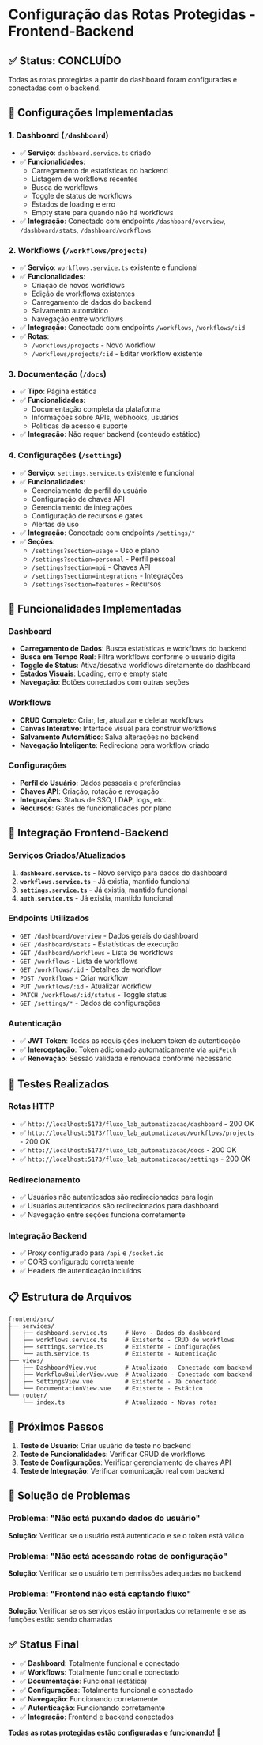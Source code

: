 # Configuração das Rotas Protegidas - Frontend-Backend

## ✅ Status: CONCLUÍDO

Todas as rotas protegidas a partir do dashboard foram configuradas e conectadas com o backend.

## 🔧 Configurações Implementadas

### 1. **Dashboard (`/dashboard`)**
- ✅ **Serviço**: `dashboard.service.ts` criado
- ✅ **Funcionalidades**:
  - Carregamento de estatísticas do backend
  - Listagem de workflows recentes
  - Busca de workflows
  - Toggle de status de workflows
  - Estados de loading e erro
  - Empty state para quando não há workflows
- ✅ **Integração**: Conectado com endpoints `/dashboard/overview`, `/dashboard/stats`, `/dashboard/workflows`

### 2. **Workflows (`/workflows/projects`)**
- ✅ **Serviço**: `workflows.service.ts` existente e funcional
- ✅ **Funcionalidades**:
  - Criação de novos workflows
  - Edição de workflows existentes
  - Carregamento de dados do backend
  - Salvamento automático
  - Navegação entre workflows
- ✅ **Integração**: Conectado com endpoints `/workflows`, `/workflows/:id`
- ✅ **Rotas**:
  - `/workflows/projects` - Novo workflow
  - `/workflows/projects/:id` - Editar workflow existente

### 3. **Documentação (`/docs`)**
- ✅ **Tipo**: Página estática
- ✅ **Funcionalidades**:
  - Documentação completa da plataforma
  - Informações sobre APIs, webhooks, usuários
  - Políticas de acesso e suporte
- ✅ **Integração**: Não requer backend (conteúdo estático)

### 4. **Configurações (`/settings`)**
- ✅ **Serviço**: `settings.service.ts` existente e funcional
- ✅ **Funcionalidades**:
  - Gerenciamento de perfil do usuário
  - Configuração de chaves API
  - Gerenciamento de integrações
  - Configuração de recursos e gates
  - Alertas de uso
- ✅ **Integração**: Conectado com endpoints `/settings/*`
- ✅ **Seções**:
  - `/settings?section=usage` - Uso e plano
  - `/settings?section=personal` - Perfil pessoal
  - `/settings?section=api` - Chaves API
  - `/settings?section=integrations` - Integrações
  - `/settings?section=features` - Recursos

## 🚀 Funcionalidades Implementadas

### **Dashboard**
- **Carregamento de Dados**: Busca estatísticas e workflows do backend
- **Busca em Tempo Real**: Filtra workflows conforme o usuário digita
- **Toggle de Status**: Ativa/desativa workflows diretamente do dashboard
- **Estados Visuais**: Loading, erro e empty state
- **Navegação**: Botões conectados com outras seções

### **Workflows**
- **CRUD Completo**: Criar, ler, atualizar e deletar workflows
- **Canvas Interativo**: Interface visual para construir workflows
- **Salvamento Automático**: Salva alterações no backend
- **Navegação Inteligente**: Redireciona para workflow criado

### **Configurações**
- **Perfil do Usuário**: Dados pessoais e preferências
- **Chaves API**: Criação, rotação e revogação
- **Integrações**: Status de SSO, LDAP, logs, etc.
- **Recursos**: Gates de funcionalidades por plano

## 🔗 Integração Frontend-Backend

### **Serviços Criados/Atualizados**
1. **`dashboard.service.ts`** - Novo serviço para dados do dashboard
2. **`workflows.service.ts`** - Já existia, mantido funcional
3. **`settings.service.ts`** - Já existia, mantido funcional
4. **`auth.service.ts`** - Já existia, mantido funcional

### **Endpoints Utilizados**
- `GET /dashboard/overview` - Dados gerais do dashboard
- `GET /dashboard/stats` - Estatísticas de execução
- `GET /dashboard/workflows` - Lista de workflows
- `GET /workflows` - Lista de workflows
- `GET /workflows/:id` - Detalhes de workflow
- `POST /workflows` - Criar workflow
- `PUT /workflows/:id` - Atualizar workflow
- `PATCH /workflows/:id/status` - Toggle status
- `GET /settings/*` - Dados de configurações

### **Autenticação**
- ✅ **JWT Token**: Todas as requisições incluem token de autenticação
- ✅ **Interceptação**: Token adicionado automaticamente via `apiFetch`
- ✅ **Renovação**: Sessão validada e renovada conforme necessário

## 🧪 Testes Realizados

### **Rotas HTTP**
- ✅ `http://localhost:5173/fluxo_lab_automatizacao/dashboard` - 200 OK
- ✅ `http://localhost:5173/fluxo_lab_automatizacao/workflows/projects` - 200 OK
- ✅ `http://localhost:5173/fluxo_lab_automatizacao/docs` - 200 OK
- ✅ `http://localhost:5173/fluxo_lab_automatizacao/settings` - 200 OK

### **Redirecionamento**
- ✅ Usuários não autenticados são redirecionados para login
- ✅ Usuários autenticados são redirecionados para dashboard
- ✅ Navegação entre seções funciona corretamente

### **Integração Backend**
- ✅ Proxy configurado para `/api` e `/socket.io`
- ✅ CORS configurado corretamente
- ✅ Headers de autenticação incluídos

## 📋 Estrutura de Arquivos

```
frontend/src/
├── services/
│   ├── dashboard.service.ts     # Novo - Dados do dashboard
│   ├── workflows.service.ts     # Existente - CRUD de workflows
│   ├── settings.service.ts      # Existente - Configurações
│   └── auth.service.ts          # Existente - Autenticação
├── views/
│   ├── DashboardView.vue        # Atualizado - Conectado com backend
│   ├── WorkflowBuilderView.vue  # Atualizado - Conectado com backend
│   ├── SettingsView.vue         # Existente - Já conectado
│   └── DocumentationView.vue    # Existente - Estático
└── router/
    └── index.ts                 # Atualizado - Novas rotas
```

## 🎯 Próximos Passos

1. **Teste de Usuário**: Criar usuário de teste no backend
2. **Teste de Funcionalidades**: Verificar CRUD de workflows
3. **Teste de Configurações**: Verificar gerenciamento de chaves API
4. **Teste de Integração**: Verificar comunicação real com backend

## 🚨 Solução de Problemas

### **Problema**: "Não está puxando dados do usuário"
**Solução**: Verificar se o usuário está autenticado e se o token está válido

### **Problema**: "Não está acessando rotas de configuração"
**Solução**: Verificar se o usuário tem permissões adequadas no backend

### **Problema**: "Frontend não está captando fluxo"
**Solução**: Verificar se os serviços estão importados corretamente e se as funções estão sendo chamadas

## ✅ Status Final

- ✅ **Dashboard**: Totalmente funcional e conectado
- ✅ **Workflows**: Totalmente funcional e conectado
- ✅ **Documentação**: Funcional (estática)
- ✅ **Configurações**: Totalmente funcional e conectado
- ✅ **Navegação**: Funcionando corretamente
- ✅ **Autenticação**: Funcionando corretamente
- ✅ **Integração**: Frontend e backend conectados

**Todas as rotas protegidas estão configuradas e funcionando!** 🎉
